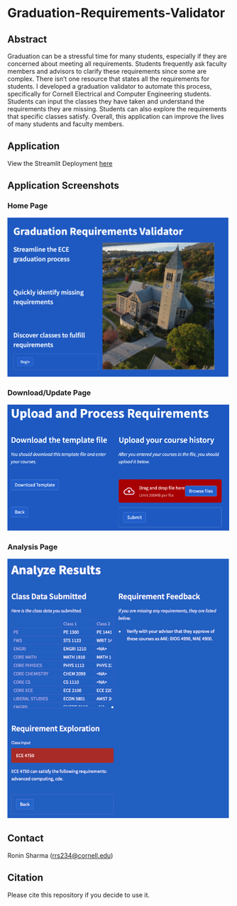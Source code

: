 # Graduation-Requirements-Validator

## Abstract
Graduation can be a stressful time for many students, especially if they are concerned about meeting all requirements. Students frequently ask faculty members and advisors to clarify these requirements since some are complex. There isn’t one resource that states all the requirements for students. I developed a graduation validator to automate this process, specifically for Cornell Electrical and Computer Engineering students. Students can input the classes they have taken and understand the requirements they are missing. Students can also explore the requirements that specific classes satisfy. Overall, this application can improve the lives of many students and faculty members.

## Application

View the Streamlit Deployment [here](https://share.streamlit.io/roninsharma25/graduation-requirements-validator/main)

## Application Screenshots

### Home Page
<img src="images/Page1.png" width="500">

### Download/Update Page
<img src="images/Page2.png" width="500">

### Analysis Page
<img src="images/Page3.png" width="500">


## Contact
Ronin Sharma (rrs234@cornell.edu)

## Citation
Please cite this repository if you decide to use it.
